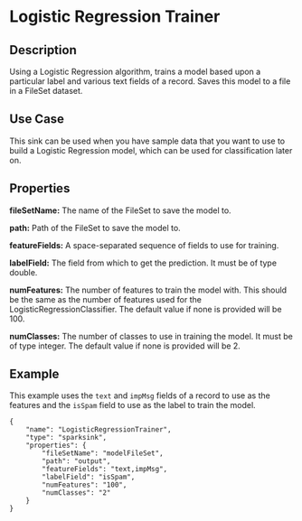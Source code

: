 # Logistic Regression Trainer


Description
-----------
Using a Logistic Regression algorithm, trains a model based upon a particular label and various text fields of a record.
Saves this model to a file in a FileSet dataset.

Use Case
--------
This sink can be used when you have sample data that you want to use to build a Logistic Regression model,
which can be used for classification later on.

Properties
----------
**fileSetName:** The name of the FileSet to save the model to.

**path:** Path of the FileSet to save the model to.

**featureFields:** A space-separated sequence of fields to use for training.

**labelField:** The field from which to get the prediction. It must be of type double.

**numFeatures:** The number of features to train the model with. This should be the same as the number of features
used for the LogisticRegressionClassifier. The default value if none is provided will be 100.

**numClasses:** The number of classes to use in training the model. It must be of type integer.
The default value if none is provided will be 2.

Example
-------
This example uses the ``text`` and ``impMsg`` fields of a record to use as the features and the ``isSpam`` field to use
as the label to train the model.

    {
        "name": "LogisticRegressionTrainer",
        "type": "sparksink",
        "properties": {
            "fileSetName": "modelFileSet",
            "path": "output",
            "featureFields": "text,impMsg",
            "labelField": "isSpam",
            "numFeatures": "100",
            "numClasses": "2"
        }
    }

